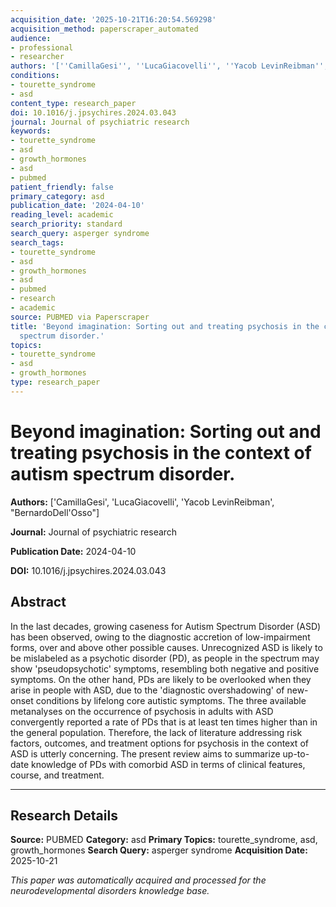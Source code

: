 ```yaml
---
acquisition_date: '2025-10-21T16:20:54.569298'
acquisition_method: paperscraper_automated
audience:
- professional
- researcher
authors: '[''CamillaGesi'', ''LucaGiacovelli'', ''Yacob LevinReibman'', "BernardoDell''Osso"]'
conditions:
- tourette_syndrome
- asd
content_type: research_paper
doi: 10.1016/j.jpsychires.2024.03.043
journal: Journal of psychiatric research
keywords:
- tourette_syndrome
- asd
- growth_hormones
- asd
- pubmed
patient_friendly: false
primary_category: asd
publication_date: '2024-04-10'
reading_level: academic
search_priority: standard
search_query: asperger syndrome
search_tags:
- tourette_syndrome
- asd
- growth_hormones
- asd
- pubmed
- research
- academic
source: PUBMED via Paperscraper
title: 'Beyond imagination: Sorting out and treating psychosis in the context of autism
  spectrum disorder.'
topics:
- tourette_syndrome
- asd
- growth_hormones
type: research_paper
---
```


# Beyond imagination: Sorting out and treating psychosis in the context of autism spectrum disorder.

**Authors:** ['CamillaGesi', 'LucaGiacovelli', 'Yacob LevinReibman', "BernardoDell'Osso"]

**Journal:** Journal of psychiatric research

**Publication Date:** 2024-04-10

**DOI:** 10.1016/j.jpsychires.2024.03.043

## Abstract

In the last decades, growing caseness for Autism Spectrum Disorder (ASD) has been observed, owing to the diagnostic accretion of low-impairment forms, over and above other possible causes. Unrecognized ASD is likely to be mislabeled as a psychotic disorder (PD), as people in the spectrum may show 'pseudopsychotic' symptoms, resembling both negative and positive symptoms. On the other hand, PDs are likely to be overlooked when they arise in people with ASD, due to the 'diagnostic overshadowing' of new-onset conditions by lifelong core autistic symptoms. The three available metanalyses on the occurrence of psychosis in adults with ASD convergently reported a rate of PDs that is at least ten times higher than in the general population. Therefore, the lack of literature addressing risk factors, outcomes, and treatment options for psychosis in the context of ASD is utterly concerning. The present review aims to summarize up-to-date knowledge of PDs with comorbid ASD in terms of clinical features, course, and treatment.

---

## Research Details

**Source:** PUBMED
**Category:** asd
**Primary Topics:** tourette_syndrome, asd, growth_hormones
**Search Query:** asperger syndrome
**Acquisition Date:** 2025-10-21

*This paper was automatically acquired and processed for the neurodevelopmental disorders knowledge base.*
